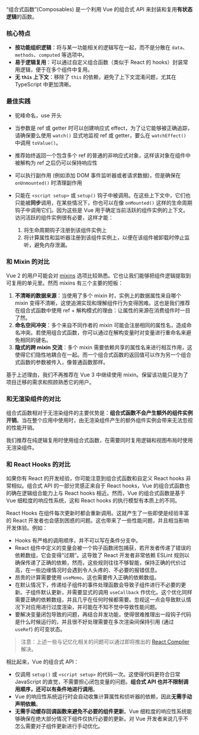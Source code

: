 “组合式函数”(Composables) 是一个利用 Vue 的组合式 API 来封装和复用**有状态逻辑**的函数。



### 核心特点

- **按功能组织逻辑**：将与某一功能相关的逻辑写在一起，而不是分散在 `data`、`methods`、`computed` 等选项中。
- **易于逻辑复用**：可以通过自定义组合函数（类似于 React 的 hooks）封装常用逻辑，便于在多个组件中复用。
- **无 `this` 上下文**：移除了 `this` 的依赖，避免了上下文混淆问题，尤其在 TypeScript 中更加清晰。



### 最佳实践

- 驼峰命名，use 开头
- 当参数是 ref 或 getter 时可以创建响应式 effect，为了让它能够被正确追踪，请确保要么使用 `watch()` 显式地监视 ref 或 getter，要么在 `watchEffect()` 中调用 `toValue()`。
- 推荐始终返回一个包含多个 ref 的普通的非响应式对象，这样该对象在组件中被解构为 ref 之后仍可以保持响应性
- 可以执行副作用 (例如添加 DOM 事件监听器或者请求数据)，但是确保在  `onUnmounted()` 时清理副作用

- 只能在 `<script setup>` 或 `setup()` 钩子中被调用。在这些上下文中，它们也只能被**同步**调用，在某些情况下，你也可以在像 `onMounted()` 这样的生命周期钩子中调用它们。因为这些是 Vue 用于确定当前活跃的组件实例的上下文。访问活跃的组件实例很有必要，这样才能：
  1. 将生命周期钩子注册到该组件实例上
  2. 将计算属性和监听器注册到该组件实例上，以便在该组件被卸载时停止监听，避免内存泄漏。



###  和 Mixin 的对比

Vue 2 的用户可能会对 [mixins](https://cn.vuejs.org/api/options-composition.html#mixins) 选项比较熟悉。它也让我们能够把组件逻辑提取到可复用的单元里。然而 mixins 有三个主要的短板：

1. **不清晰的数据来源**：当使用了多个 mixin 时，实例上的数据属性来自哪个 mixin 变得不清晰，这使追溯实现和理解组件行为变得困难。这也是我们推荐在组合式函数中使用 ref + 解构模式的理由：让属性的来源在消费组件时一目了然。
2. **命名空间冲突**：多个来自不同作者的 mixin 可能会注册相同的属性名，造成命名冲突。若使用组合式函数，你可以通过在解构变量时对变量进行重命名来避免相同的键名。
3. **隐式的跨 mixin 交流**：多个 mixin 需要依赖共享的属性名来进行相互作用，这使得它们隐性地耦合在一起。而一个组合式函数的返回值可以作为另一个组合式函数的参数被传入，像普通函数那样。

基于上述理由，我们不再推荐在 Vue 3 中继续使用 mixin。保留该功能只是为了项目迁移的需求和照顾熟悉它的用户。



### 和无渲染组件的对比

组合式函数相对于无渲染组件的主要优势是：**组合式函数不会产生额外的组件实例开销**。当在整个应用中使用时，由无渲染组件产生的额外组件实例会带来无法忽视的性能开销。

我们推荐在纯逻辑复用时使用组合式函数，在需要同时复用逻辑和视图布局时使用无渲染组件。



### 和 React Hooks 的对比

如果你有 React 的开发经验，你可能注意到组合式函数和自定义 React hooks 非常相似。组合式 API 的一部分灵感正来自于 React hooks，Vue 的组合式函数也的确在逻辑组合能力上与 React hooks 相近。然而，Vue 的组合式函数是基于 Vue 细粒度的响应性系统，这和 React hooks 的执行模型有本质上的不同。

React Hooks 在组件每次更新时都会重新调用。这就产生了一些即使是经验丰富的 React 开发者也会感到困惑的问题。这也带来了一些性能问题，并且相当影响开发体验。例如：

- Hooks 有严格的调用顺序，并不可以写在条件分支中。
- React 组件中定义的变量会被一个钩子函数闭包捕获，若开发者传递了错误的依赖数组，它会变得“过期”。这导致了 React 开发者非常依赖 ESLint 规则以确保传递了正确的依赖，然而，这些规则往往不够智能，保持正确的代价过高，在一些边缘情况时会遇到令人头疼的、不必要的报错信息。
- 昂贵的计算需要使用 `useMemo`，这也需要传入正确的依赖数组。
- 在默认情况下，传递给子组件的事件处理函数会导致子组件进行不必要的更新。子组件默认更新，并需要显式的调用 `useCallback` 作优化。这个优化同样需要正确的依赖数组，并且几乎在任何时候都需要。忽视这一点会导致默认情况下对应用进行过度渲染，并可能在不知不觉中导致性能问题。
- 要解决变量闭包导致的问题，再结合并发功能，使得很难推理出一段钩子代码是什么时候运行的，并且很不好处理需要在多次渲染间保持引用 (通过 `useRef`) 的可变状态。

> 注意：上述一些与记忆化相关的问题可以通过即将推出的 [React Compiler](https://react.dev/learn/react-compiler) 解决。

相比起来，Vue 的组合式 API：

- 仅调用 `setup()` 或 `<script setup>` 的代码一次。这使得代码更符合日常 JavaScript 的直觉，不需要担心闭包变量的问题。**组合式 API 也并不限制调用顺序，还可以有条件地进行调用**。
- Vue 的响应性系统运行时会自动收集计算属性和侦听器的依赖，因此**无需手动声明依赖**。
- **无需手动缓存回调函数来避免不必要的组件更新**。Vue 细粒度的响应性系统能够确保在绝大部分情况下组件仅执行必要的更新。对 Vue 开发者来说几乎不怎么需要对子组件更新进行手动优化。


